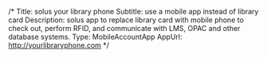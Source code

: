 /*
Title: solus your library phone
Subtitle: use a mobile app instead of library card
Description: solus app to replace library card with mobile phone to check out, perform RFID, and communicate with LMS, OPAC and other database systems.
Type: MobileAccountApp
AppUrl: http://yourlibraryphone.com
*/